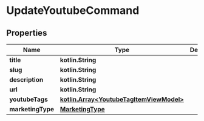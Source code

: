 
# UpdateYoutubeCommand

## Properties
Name | Type | Description | Notes
------------ | ------------- | ------------- | -------------
**title** | **kotlin.String** |  |  [optional]
**slug** | **kotlin.String** |  |  [optional]
**description** | **kotlin.String** |  |  [optional]
**url** | **kotlin.String** |  |  [optional]
**youtubeTags** | [**kotlin.Array&lt;YoutubeTagItemViewModel&gt;**](YoutubeTagItemViewModel.md) |  |  [optional]
**marketingType** | [**MarketingType**](MarketingType.md) |  |  [optional]




